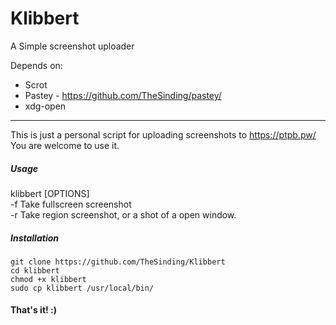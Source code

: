 # Klibbert
A Simple screenshot uploader

Depends on:
+ Scrot
+ Pastey - https://github.com/TheSinding/pastey/
+ xdg-open

---

This is just a personal script for uploading screenshots to https://ptpb.pw/   
You are welcome to use it.

##### Usage
klibbert [OPTIONS]  
-f Take fullscreen screenshot  
-r Take region screenshot, or a shot of a open window.


##### Installation
`git clone https://github.com/TheSinding/Klibbert`  
`cd klibbert`    
`chmod +x klibbert`  
`sudo cp klibbert /usr/local/bin/`  

#### That's it! :) 
